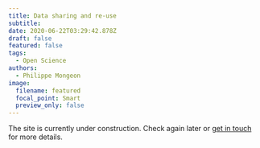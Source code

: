 ```yaml
---
title: Data sharing and re-use
subtitle:
date: 2020-06-22T03:29:42.878Z
draft: false
featured: false
tags:
  - Open Science
authors:
  - Philippe Mongeon
image:
  filename: featured
  focal_point: Smart
  preview_only: false
---
```


The site is currently under construction. Check again later or [get in touch](https://qsslab.ca/#contact) for more details.




